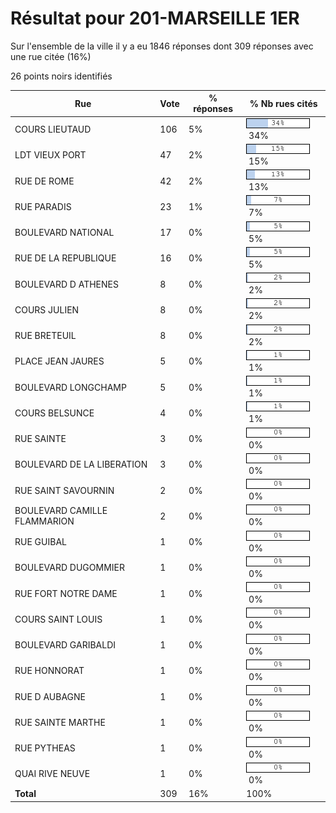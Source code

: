 # Résultat pour 201-MARSEILLE 1ER

Sur l'ensemble de la ville il y a eu 1846 réponses dont 309 réponses avec une rue citée (16%)

26 points noirs identifiés

| Rue | Vote | % réponses | % Nb rues cités|
|-----|------|------------|----------------|
| COURS LIEUTAUD | 106 | 5% | <img src="../../img/bar_34.gif" />&nbsp;34%|
| LDT VIEUX PORT | 47 | 2% | <img src="../../img/bar_15.gif" />&nbsp;15%|
| RUE DE ROME | 42 | 2% | <img src="../../img/bar_13.gif" />&nbsp;13%|
| RUE PARADIS | 23 | 1% | <img src="../../img/bar_7.gif" />&nbsp;7%|
| BOULEVARD NATIONAL | 17 | 0% | <img src="../../img/bar_5.gif" />&nbsp;5%|
| RUE DE LA REPUBLIQUE | 16 | 0% | <img src="../../img/bar_5.gif" />&nbsp;5%|
| BOULEVARD D ATHENES | 8 | 0% | <img src="../../img/bar_2.gif" />&nbsp;2%|
| COURS JULIEN | 8 | 0% | <img src="../../img/bar_2.gif" />&nbsp;2%|
| RUE BRETEUIL | 8 | 0% | <img src="../../img/bar_2.gif" />&nbsp;2%|
| PLACE JEAN JAURES | 5 | 0% | <img src="../../img/bar_1.gif" />&nbsp;1%|
| BOULEVARD LONGCHAMP | 5 | 0% | <img src="../../img/bar_1.gif" />&nbsp;1%|
| COURS BELSUNCE | 4 | 0% | <img src="../../img/bar_1.gif" />&nbsp;1%|
| RUE SAINTE | 3 | 0% | <img src="../../img/bar_0.gif" />&nbsp;0%|
| BOULEVARD DE LA LIBERATION | 3 | 0% | <img src="../../img/bar_0.gif" />&nbsp;0%|
| RUE SAINT SAVOURNIN | 2 | 0% | <img src="../../img/bar_0.gif" />&nbsp;0%|
| BOULEVARD CAMILLE FLAMMARION | 2 | 0% | <img src="../../img/bar_0.gif" />&nbsp;0%|
| RUE GUIBAL | 1 | 0% | <img src="../../img/bar_0.gif" />&nbsp;0%|
| BOULEVARD DUGOMMIER | 1 | 0% | <img src="../../img/bar_0.gif" />&nbsp;0%|
| RUE FORT NOTRE DAME | 1 | 0% | <img src="../../img/bar_0.gif" />&nbsp;0%|
| COURS SAINT LOUIS | 1 | 0% | <img src="../../img/bar_0.gif" />&nbsp;0%|
| BOULEVARD GARIBALDI | 1 | 0% | <img src="../../img/bar_0.gif" />&nbsp;0%|
| RUE HONNORAT | 1 | 0% | <img src="../../img/bar_0.gif" />&nbsp;0%|
| RUE D AUBAGNE | 1 | 0% | <img src="../../img/bar_0.gif" />&nbsp;0%|
| RUE SAINTE MARTHE | 1 | 0% | <img src="../../img/bar_0.gif" />&nbsp;0%|
| RUE PYTHEAS | 1 | 0% | <img src="../../img/bar_0.gif" />&nbsp;0%|
| QUAI RIVE NEUVE | 1 | 0% | <img src="../../img/bar_0.gif" />&nbsp;0%|
| **Total** | 309 | 16% | 100%|
